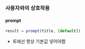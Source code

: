 ### 사용자와의 상호작용

#### prompt

```javascript
result = prompt(title, [default])
```

* IE에선 항상 기본값 넣어야함